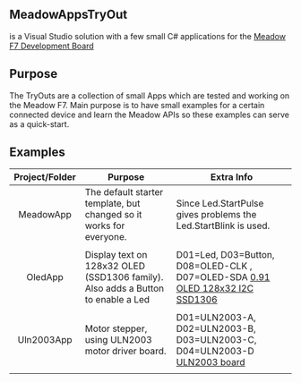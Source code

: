 
## MeadowAppsTryOut 
is a Visual Studio solution with a few small C# applications for the [Meadow F7 Development Board ](https://www.wildernesslabs.co/Meadow)

## Purpose 
The TryOuts are a collection of small Apps which are tested and working on the Meadow F7.
Main purpose is to have small examples for a certain connected device and learn the Meadow APIs so these examples can serve as a quick-start.


## Examples

| Project/Folder        | Purpose           | Extra Info        |
|:---------------:| --------------------- | -------------- |
| MeadowApp | The default starter template, but changed so it works for everyone. | Since Led.StartPulse gives problems the Led.StartBlink is used.  |
|  | |  |
| OledApp | Display text on 128x32 OLED (SSD1306 family). Also adds a Button to enable a Led  | D01=Led, D03=Button, D08=OLED-CLK , D07=OLED-SDA  [0.91 OLED 128x32 I2C SSD1306 ](https://www.aliexpress.com/item/32672229793.html?spm=a2g0s.9042311.0.0.27424c4deGstP2) |
|  | |  |
| Uln2003App | Motor stepper, using ULN2003 motor driver board. | D01=ULN2003-A, D02=ULN2003-B, D03=ULN2003-C, D04=ULN2003-D  [ULN2003 board](https://nl.aliexpress.com/item/32711426614.html?src=google&src=google&albch=shopping&acnt=494-037-6276&isdl=y&slnk=&plac=&mtctp=&albbt=Google_7_shopping&aff_platform=google&aff_short_key=UneMJZVf&&albagn=888888&albcp=6459980570&albag=76980386066&trgt=743612850714&crea=nl32711426614&netw=u&device=c&gclid=Cj0KCQiA-bjyBRCcARIsAFboWg2y2sQtoZg8n_mVO2yY5DvV6MwEBc1kMVcpUydNrslsbpW6-QmPCY4aAmaUEALw_wcB&gclsrc=aw.ds) |
|  | |  |








